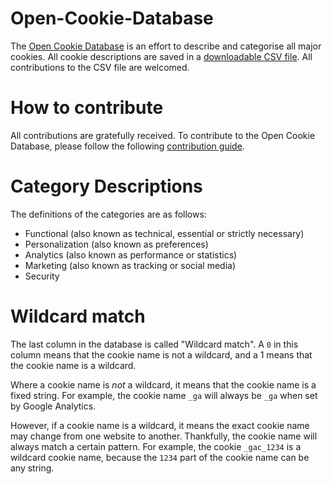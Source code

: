 # Open-Cookie-Database

The [Open Cookie Database](open-cookie-database.csv) is an effort to describe and categorise all major cookies. All cookie descriptions are saved in a [downloadable CSV file](open-cookie-database.csv). All contributions to the CSV file are welcomed.

# How to contribute

All contributions are gratefully received. To contribute to the Open Cookie Database, please follow the following [contribution guide](docs/CONTRIBUTING.md). 

# Category Descriptions

The definitions of the categories are as follows:

- Functional (also known as technical, essential or strictly necessary)
- Personalization (also known as preferences)
- Analytics (also known as performance or statistics)
- Marketing (also known as tracking or social media)
- Security

# Wildcard match
The last column in the database is called "Wildcard match". A `0` in this column means that the cookie name is not a wildcard, and a 1 means that the cookie name is a wildcard.

Where a cookie name is *not* a wildcard, it means that the cookie name is a fixed string.  For example, the cookie name `_ga` will always be `_ga` when set by Google Analytics.

However, if a cookie name is a wildcard, it means the exact cookie name may change from one website to another. Thankfully, the cookie name will always match a certain pattern. For example, the cookie `_gac_1234` is a wildcard cookie name, because the `1234` part of the cookie name can be any string.
